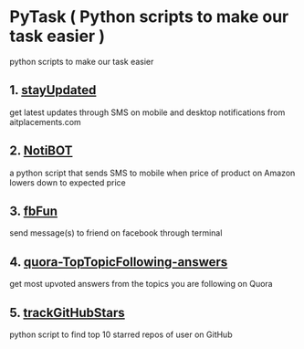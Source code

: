 # PyTask ( Python scripts to make our task easier )
python scripts to make our task easier

## 1. [stayUpdated](https://github.com/shubhgarg2401/Stayupdated)
 
get latest updates through SMS on mobile and desktop notifications from aitplacements.com

## 2. [NotiBOT](https://github.com/shubhgarg2401/NotiBOT)

a python script that sends SMS to mobile when price of product on Amazon lowers down to expected price

## 3. [fbFun](https://github.com/shubhgarg2401/Fb-Fun)

send message(s) to friend on facebook through terminal

## 4. [quora-TopTopicFollowing-answers](https://github.com/shubhgarg2401/Quroa-upvoted-answer-finder)

get most upvoted answers from the topics you are following on Quora

## 5. [trackGitHubStars](https://github.com/shubhgarg2401/track-github-Stars)

python script to find top 10 starred repos of user on GitHub

